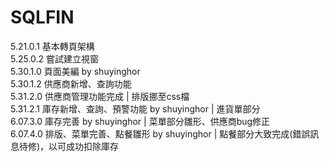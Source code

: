 # SQLFIN  
5.21.0.1 基本轉頁架構  
5.25.0.2 嘗試建立視窗  
5.30.1.0 頁面美編 by shuyinghor  
5.30.1.2 供應商新增、查詢功能  
5.31.2.0 供應商管理功能完成 | 排版挪至css檔  
5.31.2.1 庫存新增、查詢、預警功能 by shuyinghor | 進貨單部分  
6.07.3.0 庫存完善 by shuyinghor | 菜單部分雛形、供應商bug修正  
6.07.4.0 排版、菜單完善、點餐雛形 by shuyinghor | 點餐部分大致完成(錯誤訊息待修)，以可成功扣除庫存
